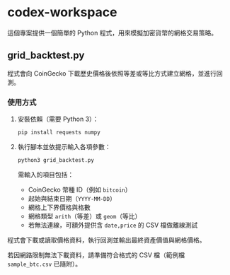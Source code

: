 # codex-workspace

這個專案提供一個簡單的 Python 程式，用來模擬加密貨幣的網格交易策略。

## grid_backtest.py

程式會向 CoinGecko 下載歷史價格後依照等差或等比方式建立網格，並進行回測。

### 使用方式

1. 安裝依賴（需要 Python 3）：
   ```bash
   pip install requests numpy
   ```

2. 執行腳本並依提示輸入各項參數：
   ```bash
   python3 grid_backtest.py
   ```

   需輸入的項目包括：
   - CoinGecko 幣種 ID（例如 `bitcoin`）
   - 起始與結束日期（`YYYY-MM-DD`）
   - 網格上下界價格與格數
   - 網格類型 `arith`（等差）或 `geom`（等比）
   - 若無法連線，可額外提供含 `date,price` 的 CSV 檔做離線測試

程式會下載或讀取價格資料，執行回測並輸出最終資產價值與網格價格。

若因網路限制無法下載資料，請準備符合格式的 CSV 檔（範例檔 `sample_btc.csv` 已隨附）。
